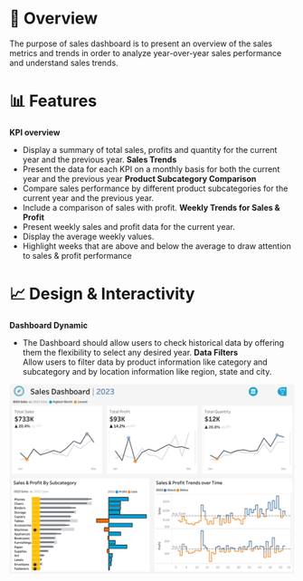 # 📌 Overview 
The purpose of sales dashboard is to present an overview of the sales metrics and trends in order to analyze year-over-year sales performance and understand sales trends.
# 📊 Features
**KPI overview**  
 - Display a summary of total sales, profits and quantity for the current year and the previous year.
**Sales Trends**
 - Present the data for each KPI on a monthly basis for both the current year and the previous year
**Product Subcategory Comparison**<br>
 - Compare sales performance by different product subcategories for the current year and the previous year.
 - Include a comparison of sales with profit.
**Weekly Trends for Sales & Profit**<br>
 - Present weekly sales and profit data for the current year.
 - Display the average weekly values.
 - Highlight weeks that are above and below the average to draw attention to sales & profit performance
# 📈  Design & Interactivity 
**Dashboard Dynamic**<br>
 - The Dashboard should allow users to check historical data by offering them the flexibility to select any desired year.
**Data Filters**<br>
Allow users to filter data by product information like category and subcategory and by location information like region, state and city.

![Sales Dashboard Preview](preview/Sales%20Dashboard.png)

